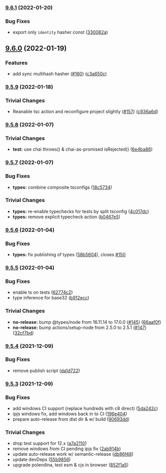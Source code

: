 ### [9.6.1](https://github.com/multiformats/js-multiformats/compare/v9.6.0...v9.6.1) (2022-01-20)


### Bug Fixes

* export only `identity` hasher const ([330082a](https://github.com/multiformats/js-multiformats/commit/330082aeaf2f493e351c413411ce9a4db25ebe5f))

## [9.6.0](https://github.com/multiformats/js-multiformats/compare/v9.5.9...v9.6.0) (2022-01-19)


### Features

* add sync multihash hasher ([#160](https://github.com/multiformats/js-multiformats/issues/160)) ([c3a650c](https://github.com/multiformats/js-multiformats/commit/c3a650c8b48989ea52045d85eb06eebee8bb59d1))

### [9.5.9](https://github.com/multiformats/js-multiformats/compare/v9.5.8...v9.5.9) (2022-01-18)


### Trivial Changes

* Reanable tsc action and reconfigure project slightly ([#157](https://github.com/multiformats/js-multiformats/issues/157)) ([c936a6d](https://github.com/multiformats/js-multiformats/commit/c936a6d3f125b6032358ffcc0e9c71e2bf986bf3))

### [9.5.8](https://github.com/multiformats/js-multiformats/compare/v9.5.7...v9.5.8) (2022-01-07)


### Trivial Changes

* **test:** use chai throws() & chai-as-promised isRejected() ([6e4ba86](https://github.com/multiformats/js-multiformats/commit/6e4ba86a59ef1f5a93b1869f1650073da184ebe4))

### [9.5.7](https://github.com/multiformats/js-multiformats/compare/v9.5.6...v9.5.7) (2022-01-07)


### Bug Fixes

* **types:** combine composite tsconfigs ([18c5734](https://github.com/multiformats/js-multiformats/commit/18c5734060c972cbcb45d6acea1642b2d09fde13))


### Trivial Changes

* **types:** re-enable typechecks for tests by split tsconfig ([4c017dc](https://github.com/multiformats/js-multiformats/commit/4c017dc80280bb42b0e2da07eb5f5da58c2efd76))
* **types:** remove explicit typecheck action ([b0467e5](https://github.com/multiformats/js-multiformats/commit/b0467e52870a91f3fc3122afb969505a31dc3210))

### [9.5.6](https://github.com/multiformats/js-multiformats/compare/v9.5.5...v9.5.6) (2022-01-04)


### Bug Fixes

* **types:** fix publishing of types ([58b5604](https://github.com/multiformats/js-multiformats/commit/58b5604fff734ca997dbedf0d8309247f4e518e4)), closes [#150](https://github.com/multiformats/js-multiformats/issues/150)

### [9.5.5](https://github.com/multiformats/js-multiformats/compare/v9.5.4...v9.5.5) (2022-01-04)


### Bug Fixes

* enable ts on tests ([62774c2](https://github.com/multiformats/js-multiformats/commit/62774c2bca1b2c4eb7c125bd092f6f9dcadb19e5))
* type inference for base32 ([b912ecc](https://github.com/multiformats/js-multiformats/commit/b912ecc136908eaa8dd4f9e5fae48b7b52132651))


### Trivial Changes

* **no-release:** bump @types/node from 16.11.14 to 17.0.0 ([#145](https://github.com/multiformats/js-multiformats/issues/145)) ([66aaf0f](https://github.com/multiformats/js-multiformats/commit/66aaf0fa8cfb6d0a41e12e3f3463147a0bbda0ea))
* **no-release:** bump actions/setup-node from 2.5.0 to 2.5.1 ([#147](https://github.com/multiformats/js-multiformats/issues/147)) ([32cf7bd](https://github.com/multiformats/js-multiformats/commit/32cf7bd9709173683e194c7c0e7b8f4acf49e9a5))

### [9.5.4](https://github.com/multiformats/js-multiformats/compare/v9.5.3...v9.5.4) (2021-12-09)


### Bug Fixes

* remove publish script ([da1d722](https://github.com/multiformats/js-multiformats/commit/da1d7228aca1eebf749f0a922a3f7e90b805009d))

### [9.5.3](https://github.com/multiformats/js-multiformats/compare/v9.5.2...v9.5.3) (2021-12-09)


### Bug Fixes

* add windows CI support (replace hundreds with c8 direct) ([5da242c](https://github.com/multiformats/js-multiformats/commit/5da242c65d39845ab869e027219c06510d700b6e))
* ipjs windows fix, add windows back in to CI ([196e404](https://github.com/multiformats/js-multiformats/commit/196e4041a9aaefd2309e87b372e2efe8febd11fc))
* prepare auto-release from dist dir & w/ build ([90693dd](https://github.com/multiformats/js-multiformats/commit/90693dd4e3b95099e834c15dcfd8090bb0a8367a))


### Trivial Changes

* drop test support for 12.x ([a7a2110](https://github.com/multiformats/js-multiformats/commit/a7a2110559e7cf66c3741ade42cea80d8a12a82a))
* remove windows from CI pending ipjs fix ([2ab914b](https://github.com/multiformats/js-multiformats/commit/2ab914b1943fb8fc4e0aeead0fb7ce5dc979514e))
* update auto-release work w/ semantic-release ([db86f48](https://github.com/multiformats/js-multiformats/commit/db86f487dcba790522908583c6f4a9c7ce504dea))
* update devDeps ([55b9856](https://github.com/multiformats/js-multiformats/commit/55b98569017a647fd070bb699d453df9bb482715))
* upgrade polendina, test esm & cjs in browser ([852f1a5](https://github.com/multiformats/js-multiformats/commit/852f1a5dfecf0489679dfb24f9d2dc48ec21e95a))
